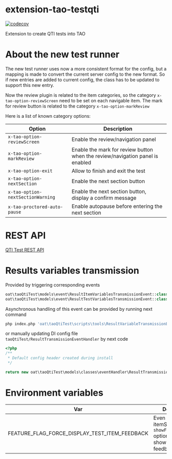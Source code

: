 extension-tao-testqti
=====================

[![codecov](https://codecov.io/gh/oat-sa/extension-tao-testqti/branch/master/graph/badge.svg?token=L2pTXu17kz)](https://codecov.io/gh/oat-sa/extension-tao-testqti)

Extension to create QTI tests into TAO


About the new test runner
=========================

The new test runner uses now a more consistent format for the config, but a mapping is made to convert the current server config to the new format. So if new entries are added to current config, the class has to be updated to support this new entry.

Now the review plugin is related to the item categories, so the category `x-tao-option-reviewScreen` need to be set on each navigable item. The mark for review button is related to the category `x-tao-option-markReview`

Here is a list of known category options:

| Option | Description |
| --- | --- |
| `x-tao-option-reviewScreen` | Enable the review/navigation panel |
| `x-tao-option-markReview` | Enable the mark for review button when the review/navigation panel is enabled |
| `x-tao-option-exit` | Allow to finish and exit the test |
| `x-tao-option-nextSection` | Enable the next section button |
| `x-tao-option-nextSectionWarning` | Enable the next section button, display a confirm message |
| `x-tao-proctored-auto-pause` | Enable autopause before entering the next section |


REST API
========

[QTI Test REST API](https://openapi.taotesting.com/viewer/?url=https://raw.githubusercontent.com/oat-sa/extension-tao-testqti/master/doc/swagger.json)

Results variables transmission
==============================

Provided by triggering corresponding events
```PHP
oat\taoQtiTest\models\event\ResultItemVariablesTransmissionEvent::class
oat\taoQtiTest\models\event\ResultTestVariablesTransmissionEvent::class
```

Asynchronous handling of this event can be provided by running next command
```bash
php index.php 'oat\taoQtiTest\scripts\tools\ResultVariableTransmissionEvenHandlerSwitcher' --class 'oat\taoQtiTest\models\classes\eventHandler\ResultTransmissionEventHandler\AsynchronousResultTransmissionEventHandler'
```
or manually updating DI config file `taoQtiTest/ResultTransmissionEventHandler` by next code 
```PHP
<?php
/**
 * Default config header created during install
 */

return new oat\taoQtiTest\models\classes\eventHandler\ResultTransmissionEventHandler\AsynchronousResultTransmissionEventHandler();
```

Environment variables
=====================

| Var                                           | Description                                                                         |
|-----------------------------------------------|-------------------------------------------------------------------------------------|
| FEATURE_FLAG_FORCE_DISPLAY_TEST_ITEM_FEEDBACK | Even if itemSessionControl `showFeedback` option is false, show item feedback modal |
